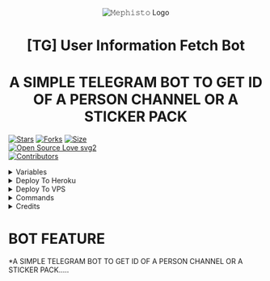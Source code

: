 <p align="center">
  <img src="https://i.ibb.co/p3Ycvh5/photo-2021-04-23-17-46-14-removebg-preview.png" alt="𝙼𝚎𝚙𝚑𝚒𝚜𝚝𝚘 Logo">
</p>
<h1 align="center">
  <b>[TG] User Information Fetch Bot</b>
</h1>

<h1 align="center">
  <b>A SIMPLE TELEGRAM BOT TO GET ID OF A PERSON CHANNEL OR A STICKER PACK
</b>
</h1>

[![Stars](https://img.shields.io/github/stars/Judson-web/ID-Bot?style=flat-square&color=yellow)](https://github.com/Judson-web/ID-Bot/stargazers)
[![Forks](https://img.shields.io/github/forks/Judson-web/ID-Bot?style=flat-square&color=orange)](https://github.com/Judson-web/ID-Bot/fork)
[![Size](https://img.shields.io/github/repo-size/Judson-web/ID-Bot?style=flat-square&color=green)](https://github.com/Judson-web/ID-Bot/)   
[![Open Source Love svg2](https://badges.frapsoft.com/os/v2/open-source.svg?v=103)](https://github.com/Judson-web/ID-Bot)   
[![Contributors](https://img.shields.io/github/contributors/Judson-web/ID-Bot?style=flat-square&color=green)](https://github.com/Judson-web/ID-Bot/graphs/contributors)

<details><summary>Variables</summary>
<p>
<pre>
                                                                                                            
### Required Variables
* `API_HASH`: Get this value from [telegram.org](https://my.telegram.org/apps)
* `API_ID`: Get this value from [telegram.org](https://my.telegram.org/apps)
* `BOT_TOKEN`: Create a bot using [@BotFather](https://telegram.dog/BotFather), and get the Telegram API token.
* `BOT_USERNAME`: Your Bot UserName Without @ (EX: TGIdsSTMBot)
* `UPDATE_CHANNEL`: Channel User Name Without @ (EX: storytimeoGG)

</pre>
</p>
</details>

<details><summary>Deploy To Heroku</summary>
<p>
<br>
<a href="https://heroku.com/deploy?template=https://github.com/Judson-web/ID-Bot/tree/main">
  <img src="https://www.herokucdn.com/deploy/button.svg" alt="Deploy">
</a>
</p>
</details>

<details><summary>Deploy To VPS</summary>
<p>
<pre>
Running https://github.com/Judson-web/ID-Bot/tree/blob/main
cd Judson-web/ID-Bot-ReMaster
pip3 install -r requirements.txt
# Change The Vars Of bot/__init__.py File Accordingly
python3 -m motech.py
</pre>
</p>
</details>

<details><summary>Commands</summary>
<p>
<pre>
                                                                                                            
* /start -  To Check Bot Alive Or Not 💝                                                                                                                           
* /help - Get More Information 🙂
* /about - Bio Data Of Bot 🤣
* /id - To Get TG ID
* /info - To Get TG Info
* /Json - To  get json file of replied Message or Media
* /stickerid - Reply This Command To Any Sticker To Get ID

</pre>
</p>
</details>

<details><summary>Credits</summary>
<p>
<pre>
                                                                                                            

Join Our [Telegram Group](https://www.telegram.dog/Mo_Tech_Group) For Support/Assistance And Our [Channel](https://www.telegram.dog/Mo_Tech_YT) For Updates.   
   
**Report Bugs**, Give Feature Requests There..
   
Do **Fork** And **Star** The Repository If You Liked It.

Deploy Eror Fixed By [Me](https://github.com/Judson-web)

</pre>
</p>
</details>

# BOT FEATURE

*A SIMPLE TELEGRAM BOT TO GET ID OF A PERSON CHANNEL OR A STICKER PACK..... 
